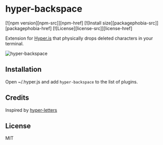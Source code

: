 # hyper-backspace

[![npm version][npm-src]][npm-href]
[![Install size][packagephobia-src]][packagephobia-href]
[![License][license-src]][license-href]

Extension for [Hyper.is](https://hyper.is) that physically drops deleted characters in your terminal.

![hyper-backspace](https://user-images.githubusercontent.com/184220/55085247-a5ebd480-50a6-11e9-8590-5064eb58debf.gif)

## Installation

Open ~/.hyper.js and add `hyper-backspace` to the list of plugins.

## Credits

Inspired by [hyper-letters](https://github.com/KeeTraxx/hyper-letters)

## License

MIT
